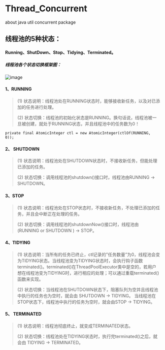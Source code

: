 # Thread_Concurrent
about java util concurrent package 
## 线程池的5种状态：
#### Running、ShutDown、Stop、Tidying、Terminated。
##### 线程池各个状态切换框架图：
![image](https://note.youdao.com/favicon.ico)
#### 1、RUNNING
> (1) 状态说明：线程池处在RUNNING状态时，能够接收新任务，以及对已添加的任务进行处理。</p> 
> (2) 状态切换：线程池的初始化状态是RUNNING。换句话说，线程池被一旦被创建，就处于RUNNING状态，并且线程池中的任务数为0！

```
private final AtomicInteger ctl = new AtomicInteger(ctlOf(RUNNING, 0));
```

#### 2、 SHUTDOWN
> (1) 状态说明：线程池处在SHUTDOWN状态时，不接收新任务，但能处理已添加的任务。</p> 
> (2) 状态切换：调用线程池的shutdown()接口时，线程池由RUNNING -> SHUTDOWN。
#### 3、STOP
> (1) 状态说明：线程池处在STOP状态时，不接收新任务，不处理已添加的任务，并且会中断正在处理的任务。 </p>
> (2) 状态切换：调用线程池的shutdownNow()接口时，线程池由(RUNNING or SHUTDOWN ) -> STOP。
#### 4、TIDYING
> (1) 状态说明：当所有的任务已终止，ctl记录的”任务数量”为0，线程池会变为TIDYING状态。当线程池变为TIDYING状态时，会执行钩子函数terminated()。terminated()在ThreadPoolExecutor类中是空的，若用户想在线程池变为TIDYING时，进行相应的处理；可以通过重载terminated()函数来实现。 </p>
> (2) 状态切换：当线程池在SHUTDOWN状态下，阻塞队列为空并且线程池中执行的任务也为空时，就会由 SHUTDOWN -> TIDYING。 
当线程池在STOP状态下，线程池中执行的任务为空时，就会由STOP -> TIDYING。
#### 5、 TERMINATED
> (1) 状态说明：线程池彻底终止，就变成TERMINATED状态。 </p>
> (2) 状态切换：线程池处在TIDYING状态时，执行完terminated()之后，就会由 TIDYING -> TERMINATED。